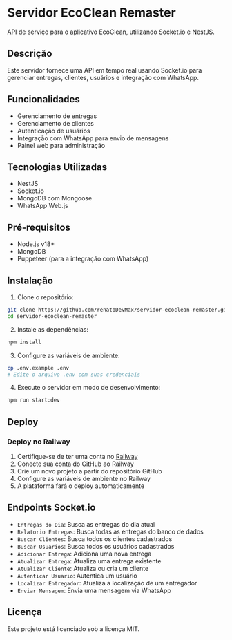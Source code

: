 # Servidor EcoClean Remaster

API de serviço para o aplicativo EcoClean, utilizando Socket.io e NestJS.

## Descrição

Este servidor fornece uma API em tempo real usando Socket.io para gerenciar entregas, clientes, usuários e integração com WhatsApp.

## Funcionalidades

- Gerenciamento de entregas
- Gerenciamento de clientes
- Autenticação de usuários
- Integração com WhatsApp para envio de mensagens
- Painel web para administração

## Tecnologias Utilizadas

- NestJS
- Socket.io
- MongoDB com Mongoose
- WhatsApp Web.js

## Pré-requisitos

- Node.js v18+
- MongoDB
- Puppeteer (para a integração com WhatsApp)

## Instalação

1. Clone o repositório:
```bash
git clone https://github.com/renatoDevMax/servidor-ecoclean-remaster.git
cd servidor-ecoclean-remaster
```

2. Instale as dependências:
```bash
npm install
```

3. Configure as variáveis de ambiente:
```bash
cp .env.example .env
# Edite o arquivo .env com suas credenciais
```

4. Execute o servidor em modo de desenvolvimento:
```bash
npm run start:dev
```

## Deploy

### Deploy no Railway

1. Certifique-se de ter uma conta no [Railway](https://railway.app/)
2. Conecte sua conta do GitHub ao Railway
3. Crie um novo projeto a partir do repositório GitHub
4. Configure as variáveis de ambiente no Railway
5. A plataforma fará o deploy automaticamente

## Endpoints Socket.io

- `Entregas do Dia`: Busca as entregas do dia atual
- `Relatorio Entregas`: Busca todas as entregas do banco de dados
- `Buscar Clientes`: Busca todos os clientes cadastrados
- `Buscar Usuarios`: Busca todos os usuários cadastrados
- `Adicionar Entrega`: Adiciona uma nova entrega
- `Atualizar Entrega`: Atualiza uma entrega existente
- `Atualizar Cliente`: Atualiza ou cria um cliente
- `Autenticar Usuario`: Autentica um usuário
- `Localizar Entregador`: Atualiza a localização de um entregador
- `Enviar Mensagem`: Envia uma mensagem via WhatsApp

## Licença

Este projeto está licenciado sob a licença MIT.
